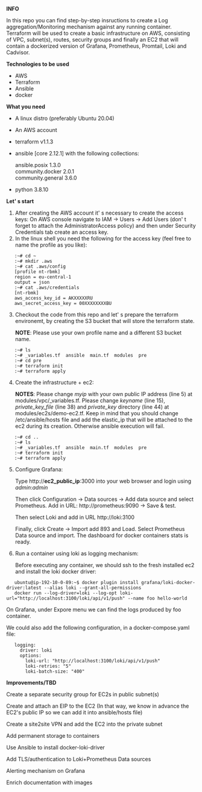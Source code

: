 **INFO**

In this repo you can find step-by-step insructions to create a Log aggregation/Monitoring mechanism against any running container.
Terraform will be used to create a basic infrastructure on AWS, consisting of VPC, subnet(s), routes, security groups and finally an EC2 that will contain a dockerized version of Grafana, Prometheus, Promtail, Loki and Cadvisor.

**Technologies to be used**
- AWS
- Terraform
- Ansible
- docker

**What you need**
- A linux distro (preferably Ubuntu 20.04)
- An AWS account
- terraform v1.1.3
- ansible [core 2.12.1]
  with the following collections:
  
  ansible.posix     1.3.0  
  community.docker  2.0.1  
  community.general 3.6.0  
- python 3.8.10

**Let' s start**
1. After creating the AWS account it' s necessary to create the access keys:
   On AWS console navigate to IAM -> Users -> Add Users (don' t forget to attach the AdministratorAccess policy) and then under Security Credentials tab create an access key.
2. In the linux shell you need the following for the access key (feel free to name the profile as you like):
```
   :~# cd ~
   :~# mkdir .aws
   :~# cat .aws/config 
   [profile nt-rbmk]
   region = eu-central-1
   output = json
   :~# cat .aws/credentials
   [nt-rbmk] 
   aws_access_key_id = AKXXXXXRU
   aws_secret_access_key = 00XXXXXXXXBU
```
3. Checkout the code from this repo and let' s prepare the terraform environemt, by creating the S3 bucket that will store the terraform state.
   
   **NOTE**: Please use your own profile name and a different S3 bucket name.
```
   :~# ls
   :~# _variables.tf  ansible  main.tf  modules  pre
   :~# cd pre
   :~# terraform init
   :~# terraform apply
```
   
4. Create the infrastructure + ec2:

   **NOTES**: Please change _myip_ with your own public IP address (line 5) at modules/vpc/_variables.tf.
              Please change  _keyname_ (line 15), _private_key_file_ (line 38) and _private_key_ directory (line 44) at modules/ec2s/demo-ec2.tf. Keep in mind that you should change /etc/ansible/hosts file and add the elastic_ip that will be attached to the ec2 during its creation. Otherwise ansible execution will fail.
```
   :~# cd ..
   :~# ls
   :~# _variables.tf  ansible  main.tf  modules  pre
   :~# terraform init
   :~# terraform apply
```
5. Configure Grafana:

   Type http://**ec2_public_ip**:3000 into your web browser and login using _admin_:_admin_
   
   Then click Configuration -> Data sources -> Add data source and select Prometheus. Add in URL: http://prometheus:9090 -> Save & test.
   
   Then select Loki and add in URL http://loki:3100
   
   Finally, click Create -> Import add 893 and Load. Select Prometheus Data source and import. The dashboard for docker containers stats is ready.


6. Run a container using loki as logging mechanism:

   Before executing any container, we should ssh to the fresh installed ec2 and install the loki docker driver:
```
   ubuntu@ip-192-10-0-89:~$ docker plugin install grafana/loki-docker-driver:latest --alias loki --grant-all-permissions
   docker run --log-driver=loki --log-opt loki-url="http://localhost:3100/loki/api/v1/push" --name foo hello-world
``` 
   On Grafana, under Expore menu we can find the logs produced by foo container.
   
   We could also add the following configuration, in a docker-compose.yaml file:
```
   logging:
     driver: loki
     options:
       loki-url: "http://localhost:3100/loki/api/v1/push"
       loki-retries: "5"
       loki-batch-size: "400"
```

**Improvements/TBD**

Create a separate security group for EC2s in public subnet(s)

Create and attach an EIP to the EC2 (In that way, we know in advance the EC2's public IP so we can add it into ansible/hosts file)

Create a site2site VPN and add the EC2 into the private subnet

Add permanent storage to containers

Use Ansible to install docker-loki-driver

Add TLS/authentication to Loki+Prometheus Data sources

Alerting mechanism on Grafana

Enrich documentation with images
